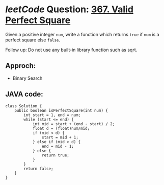 # _leetCode_ Question: [367. Valid Perfect Square](https://leetcode.com/problems/valid-perfect-square/)

Given a positive integer `num`, write a function which returns `true` if `num` is a perfect square else `false`.

Follow up: Do not use any built-in library function such as sqrt.

## Approch:

- Binary Search

## JAVA code:

```
class Solution {
    public boolean isPerfectSquare(int num) {
        int start = 1, end = num;
        while (start <= end) {
            int mid = start + (end - start) / 2;
            float d = (float)num/mid;
            if (mid < d) {
                start = mid + 1;
            } else if (mid > d) {
                end = mid - 1;
            } else {
                return true;
            }
        }
        return false;
    }
}
```
